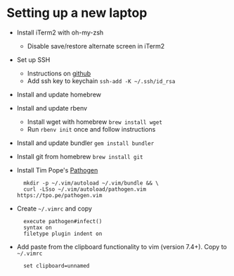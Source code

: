 Setting up a new laptop
===

* Install iTerm2 with oh-my-zsh
    * Disable save/restore alternate screen in iTerm2
* Set up SSH
    * Instructions on [github][]
    * Add ssh key to keychain `ssh-add -K ~/.ssh/id_rsa`
* Install and update homebrew 
* Install and update rbenv
    * Install wget with homebrew `brew install wget`
    * Run `rbenv init` once and follow instructions
* Install and update bundler `gem install bundler`
* Install git from homebrew `brew install git`
* Install Tim Pope's [Pathogen][]

        mkdir -p ~/.vim/autoload ~/.vim/bundle && \
        curl -LSso ~/.vim/autoload/pathogen.vim https://tpo.pe/pathogen.vim

* Create `~/.vimrc` and copy

        execute pathogen#infect()
        syntax on
        filetype plugin indent on

* Add paste from the clipboard functionality to vim (version 7.4+).  Copy to `~/.vimrc`

        set clipboard=unnamed

[github]: https://help.github.com/articles/generating-a-new-ssh-key-and-adding-it-to-the-ssh-agent/#platform-mac "generate new ssh key"
[Pathogen]: https://github.com/tpope/vim-pathogen "Pathogen"